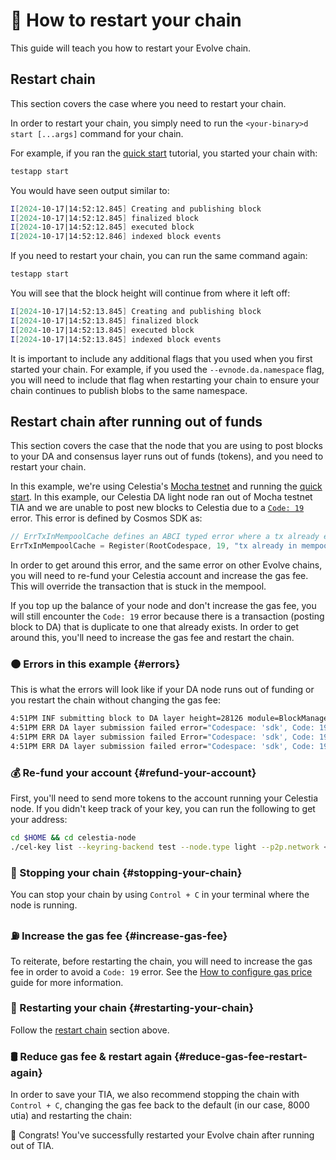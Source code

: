 # 🔄 How to restart your chain

This guide will teach you how to restart your Evolve chain.

## Restart chain

This section covers the case where you need to restart your chain.

In order to restart your chain, you simply need to run the `<your-binary>d start [...args]`
command for your chain.

For example, if you ran the [quick start](./quick-start.md) tutorial, you started your chain with:

```bash
testapp start
```

You would have seen output similar to:

```bash
I[2024-10-17|14:52:12.845] Creating and publishing block                module=BlockManager height=7
I[2024-10-17|14:52:12.845] finalized block                              module=BlockManager height=7 num_txs_res=0 num_val_updates=0 block_app_hash=
I[2024-10-17|14:52:12.845] executed block                               module=BlockManager height=7 app_hash=
I[2024-10-17|14:52:12.846] indexed block events                         module=txindex height=7
```

If you need to restart your chain, you can run the same command again:

```bash
testapp start
```

You will see that the block height will continue from where it left off:

```bash
I[2024-10-17|14:52:13.845] Creating and publishing block                module=BlockManager height=8
I[2024-10-17|14:52:13.845] finalized block                              module=BlockManager height=8 num_txs_res=0 num_val_updates=0 block_app_hash=
I[2024-10-17|14:52:13.845] executed block                               module=BlockManager height=8 app_hash=
I[2024-10-17|14:52:13.845] indexed block events                         module=txindex height=8
```

It is important to include any additional flags that you used when you first started your chain. For example, if you used the `--evnode.da.namespace` flag, you will need to include that flag when restarting your chain to ensure your chain continues to publish blobs to the same namespace.

## Restart chain after running out of funds

This section covers the case that the node that
you are using to post blocks to your DA and consensus layer runs out of funds (tokens),
and you need to restart your chain.

In this example, we're using Celestia's [Mocha testnet](https://docs.celestia.org/how-to-guides/mocha-testnet/)
and running the [quick start](./quick-start.md). In this example, our Celestia DA light node
ran out of Mocha testnet TIA and we are unable to post new blocks to Celestia due to a
[`Code: 19`](https://github.com/cosmos/cosmos-sdk/blob/main/types/errors/errors.go#L95)
error. This error is defined by Cosmos SDK as:

```go
// ErrTxInMempoolCache defines an ABCI typed error where a tx already exists in the mempool.
ErrTxInMempoolCache = Register(RootCodespace, 19, "tx already in mempool")
```

In order to get around this error, and the same error on other Evolve chains, you will need to re-fund your Celestia account and increase the gas fee. This will override the transaction that is stuck in the mempool.

If you top up the balance of your node and don't increase the gas fee, you will still encounter the `Code: 19` error because there is a transaction (posting block to DA) that is duplicate to one that already exists. In order to get around this, you'll need to increase the gas fee and restart the chain.

### 🟠 Errors in this example {#errors}

This is what the errors will look like if your DA node runs out of funding or you restart the chain without changing the gas fee:

```bash
4:51PM INF submitting block to DA layer height=28126 module=BlockManager
4:51PM ERR DA layer submission failed error="Codespace: 'sdk', Code: 19, Message: " attempt=1 module=BlockManager
4:51PM ERR DA layer submission failed Error="Codespace: 'sdk', Code: 19, Message: " attempt=2 module=BlockManager
4:51PM ERR DA layer submission failed error="Codespace: 'sdk', Code: 19, Message: " attempt=3 module=BlockManager
```

### 💰 Re-fund your account {#refund-your-account}

First, you'll need to send more tokens to the account running your Celestia node. If you didn't keep track of your key, you can run the following to get your address:

```bash
cd $HOME && cd celestia-node
./cel-key list --keyring-backend test --node.type light --p2p.network <network>
```

### 🛑 Stopping your chain {#stopping-your-chain}

You can stop your chain by using `Control + C` in your terminal where the node is running.

### ⛽ Increase the gas fee {#increase-gas-fee}

To reiterate, before restarting the chain, you will need to increase the gas fee in order to avoid a `Code: 19` error. See the [How to configure gas price](/docs/learn/config.md#da-gas-price) guide for more information.

### 🔁 Restarting your chain {#restarting-your-chain}

Follow the [restart chain](#restart-chain) section above.

### 🛢️ Reduce gas fee & restart again {#reduce-gas-fee-restart-again}

In order to save your TIA, we also recommend stopping the chain with `Control + C`, changing the gas fee back to the default (in our case, 8000 utia) and restarting the chain:

🎊 Congrats! You've successfully restarted your Evolve chain after running out of TIA.
